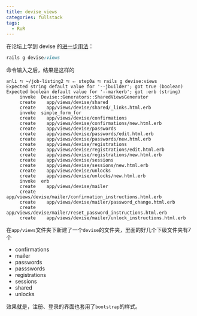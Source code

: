 ```yaml
---
title: devise_views
categories: fullstack
tags:
  - RoR
---
```


在论坛上学到 devise 的[进一步用法](http://forum.qzy.camp/t/topic/338/2)：

```ruby
rails g devise:views
```

命令输入之后，结果是这样的

```
anli ⮀ ~/job-listing2 ⮀ ⭠ step0± ⮀ rails g devise:views
Expected string default value for '--jbuilder'; got true (boolean)
Expected boolean default value for '--markerb'; got :erb (string)
     invoke  Devise::Generators::SharedViewsGenerator
     create    app/views/devise/shared
     create    app/views/devise/shared/_links.html.erb
     invoke  simple_form_for
     create    app/views/devise/confirmations
     create    app/views/devise/confirmations/new.html.erb
     create    app/views/devise/passwords
     create    app/views/devise/passwords/edit.html.erb
     create    app/views/devise/passwords/new.html.erb
     create    app/views/devise/registrations
     create    app/views/devise/registrations/edit.html.erb
     create    app/views/devise/registrations/new.html.erb
     create    app/views/devise/sessions
     create    app/views/devise/sessions/new.html.erb
     create    app/views/devise/unlocks
     create    app/views/devise/unlocks/new.html.erb
     invoke  erb
     create    app/views/devise/mailer
     create    app/views/devise/mailer/confirmation_instructions.html.erb
     create    app/views/devise/mailer/password_change.html.erb
     create    app/views/devise/mailer/reset_password_instructions.html.erb
     create    app/views/devise/mailer/unlock_instructions.html.erb
```

在`app/views`文件夹下新建了一个`devise`的文件夹，里面的好几个下级文件夹有7个

- confirmations
- mailer
- passwords
- passswords
- registrations
- sessions
- shared
- unlocks

效果就是，注册、登录的界面也套用了`bootstrap`的样式。

